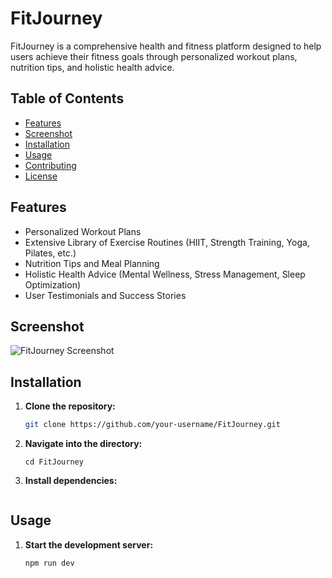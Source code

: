 # FitJourney

FitJourney is a comprehensive health and fitness platform designed to help users achieve their fitness goals through personalized workout plans, nutrition tips, and holistic health advice.

## Table of Contents

- [Features](#features)
- [Screenshot](#screenshot)
- [Installation](#installation)
- [Usage](#usage)
- [Contributing](#contributing)
- [License](#license)

## Features

- Personalized Workout Plans
- Extensive Library of Exercise Routines (HIIT, Strength Training, Yoga, Pilates, etc.)
- Nutrition Tips and Meal Planning
- Holistic Health Advice (Mental Wellness, Stress Management, Sleep Optimization)
- User Testimonials and Success Stories

## Screenshot

![FitJourney Screenshot](./src/assets/Screenshot.png)

## Installation

1. **Clone the repository:**
   ```bash
   git clone https://github.com/your-username/FitJourney.git
   ```
2. **Navigate into the directory:**

   ```
   cd FitJourney
   ```

3. **Install dependencies:**

   ```npm install

   ```

## Usage

1. **Start the development server:**
   ```
   npm run dev
   ```

